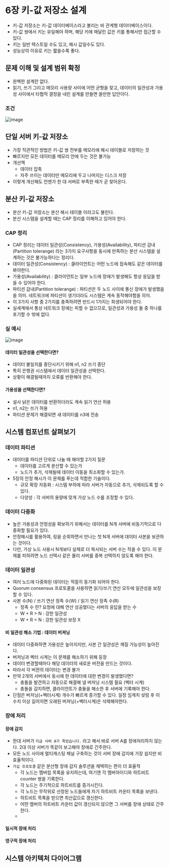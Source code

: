 # 6장 키-값 저장소 설계
 * 키-값 저장소는 키-값 데이터베이스라고 볼리는 비 관계형 데이터베이스이다.
 * 키-값 쌍에서 키는 유일해야 하며, 해당 키에 매달린 값은 키를 통해서만 접근할 수 있다.
 * 키는 일반 텍스트일 수도 있고, 해시 값일수도 있다.
 * 성능상의 이유로 키는 짧을수록 좋다.


## 문제 이해 및 설계 범위 확정
 * 완벽한 설계란 없다.
 * 읽기, 쓰기 그리고 메모리 사용량 사이에 어떤 균형을 찾고, 데이터의 일관성과 가용성 사이에서 타협적 결정을 내린 설계를 만들면 쓸만한 답안이다.

### 조건
![image](https://github.com/jaehleeee/study-docs/assets/48814463/444ac64f-4332-4b85-824b-0f55ae96c707)

## 단일 서버 키-값 저장소
 * 가장 직관적인 방법은 키-값 쌍 전부를 메모리에 해시 테이블로 저장하는 것
 * 빠르지만 모든 데이터를 메모리 안에 두는 것은 불가능
 * 개선책
   * 데이터 압축
   * 자주 쓰이는 데이터만 메모리에 두고 나머지는 디스크 저장
 * 이렇게 개선해도 언젠가 한 대 서버로 부족한 때가 곧 찾아온다.

## 분산 키-값 저장소
 * 분산 키-값 저장소는 분산 해시 테이블 이라고도 불린다.
 * 분산 시스템을 설계할 때는 CAP 정리를 이해하고 있어야 한다.

### CAP 정리
 * CAP 정리는 데이터 일관성(Consistency), 가용성(Availability), 파티션 감내(Partition tolerange) 라는 3가지 요구사항을 동시에 만족하는 분산 시스템을 설계하는 것은 불가능하다는 정리다.
 * 데이터 일관성(Consistency) : 클라이언트는 어떤 노드에 접속해도 같은 데이터를 봐야한다.
 * 가용성(Availability) : 클라이언트는 일부 노드에 장애가 발생해도 항상 응답을 받을 수 있어야 한다.
 * 파티션 감내(Partition tolerange) : 파티션은 두 노드 사이에 통신 장애가 발생했음을 의미. 네트워크에 파티션이 생기더라도 시스템은 계속 동작해야함을 의미.
 * 이 3가지 사항 중 2가지를 충족하려면 반드시 1가지는 희생되어야 한다.
 * 실세계에서 통상 네트워크 장애는 피할 수 없으므로, 일관성과 가용성 둘 중 하나를 포기할 수 밖에 없다.

### 실 예시
![image](https://github.com/jaehleeee/study-docs/assets/48814463/e8d3e8a7-38f3-4918-a317-2c6e2004741e)

#### 데이터 일관성을 선택한다면?
 * 데이터 불일치를 중단시키기 위해 n1, n2 쓰기 중단
 * 특히 은행권 시스템에서 데이터 일관성을 선택한다.
 * 상황이 해결될때까지 오류를 반환해야 한다.

#### 가용성을 선택한다면?
 * 설사 낡은 데이터를 반환하더라도 계속 읽기 연산 허용
 * n1, n2는 쓰기 허용
 * 파티션 문제가 해결되면 새 데이터를 n3에 전송

## 시스템 컴포넌트 살펴보기
### 데이터 파티션 
 * 데이터를 파티션 단위로 나눌 때 해야할 2가지 질문
   * 데이터를 고르게 분산할 수 있는가
   * 노드가 추가, 삭제될때 데이터 이동을 최소화할 수 있는가.
 * 5장의 안정 해시가 이 문제를 푸는데 적합한 기술이다.
   * 규모 확장 자동화 : 시스템 부하에 따라 서버가 자동으로 추가, 삭제되도록 할 수 있다.
   * 다양성 : 각 서버의 용량에 맞게 가상 노드 수를 조정할 수 있다.
  
### 데이터 다중화
 * 높은 가용성과 안정성을 확보하기 위해서는 데이터를 N개 서버에 비동기적으로 다중화할 필요가 있다.
 * 안정해시를 활용하여, 링을 순회하면서 만나는 첫 N개 서버에 데이터 사본을 보관하는 것이다.
 * 다만, 가상 노드 사용시 N개보다 실제로 더 복사되는 서버 수는 작을 수 있다. 이 문제를 피하려면 노드 선택시 같은 물리 서버를 중복 선택하지 않도록 해야 한다.
### 데이터 일관성
 * 여러 노드에 다중화된 데이터는 적절히 동기화 되어야 한다.
 * Quorum consensus 프로토콜을 사용하면 읽기/쓰기 연산 모두에 일관성을 보장할 수 있다.
 * 사본 수(N) / 쓰기 연산 정족 수(W) / 읽기 연산 정족 수(R)
   * 정족 수 란? 요청에 대해 연산 성공했다는 서버의 응답을 받는 수
   * W + R > N : 강한 일관성
   * W + R  < N : 강한 일관성 보장 X
#### 비 일관성 해소 기법 : 데이터 버져닝
 * 데이터 다중화하면 가용성은 높아지지만, 사본 간 일관성은 깨질 가능성이 높아진다.
 * 버저닝과 벡터 시계는 이 문제를 해소하기 위해 등장
 * 데이터 변경할때마다 해당 데이터의 새로운 버전을 만드는 것이다.
 * 따라서 각 버젼의 데이터는 변경 불가
 * 만약 2개의 서버에서 동시에 한 데이터에 대한 변경이 발생했다면?
   * 충돌을 발견하고 자동으로 해결해 낼 버저닝 시스템 필요 (벡터 시계)
   * 충돌을 감지하면, 클라이언트가 충돌을 해소한 후 서버에 기록해야 한다.
 * 단점은 버저닝(+벡터시계) 개수가 빠르게 증가할 수 있다. 일정 임계치 섲렁 후 이 수치 이상 길어지면 오래된 버져닝(+벡터시계)은 삭제해야한다.

### 장애 처리
#### 장애 감지
 * 한대 서버가 `지금 서버 A가 죽었습니다.` 라고 해서 바로 서버 A를 장애처리하지 않는다. 2대 이상 서버가 똑같이 보고해야 장애로 간주한다.
 * 모든 노드 사이에 멀티캐스팅 채널 구축하는 것이 서버 장애 감지에 가장 쉽지만 비효율적이다.
 * `가십 프로토콜` 같은 분산형 장애 감지 솔루션을 채택하는 편이 더 효율적
   * 각 노드는 멤버립 목록을 유지하는데, 여기엔 각 멤버아이디와 하트비트 counter 쌍을 기록한다.
   * 각 노드는 주기적으로 하트비트를 증가시킨다.
   * 각 노드는 무작위로 선정된 노드들에게 자기 하트비트 카운터 목록을 보낸다.
   * 하트비트 목록을 받으면 최산값으로 갱신한다.
   * 어떤 멤버의 하트비트 카운터 값이 갱신되지 않으면 그 서버를 장애 상태로 간주한다.
   * 
#### 일시적 장애 처리
#### 영구적 장애 처리



## 시스템 아키텍처 다이어그램






